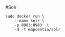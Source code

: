 #Solr

    sudo docker run \
        --name solr \
        -p 8983:8983  \
        -d -t mapcentia/solr